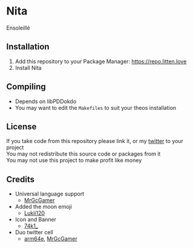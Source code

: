 # Nita
Ensoleillé

## Installation
1. Add this repository to your Package Manager: https://repo.litten.love
2. Install Nita

## Compiling
  - Depends on libPDDokdo
  - You may want to edit the `Makefiles` to suit your theos installation

## License
If you take code from this repository please link it, or my [twitter](https://twitter.com/schneelittchen) to your project  
You may not redistribute this source code or packages from it  
You may not use this project to make profit like money

## Credits
  - Universal language support
    - [MrGcGamer](https://twitter.com/MrGcGamer)
  - Added the moon emoji
    - [Lukii120](https://twitter.com/Lukii120)
  - Icon and Banner
    - [74k1_](https://twitter.com/74k1_)
  - Duo twitter cell
    - [arm64e](https://twitter.com/arm64e), [MrGcGamer](https://twitter.com/MrGcGamer)